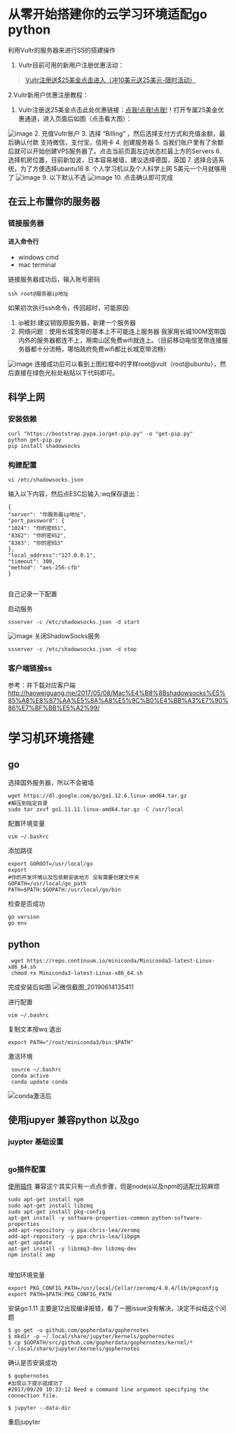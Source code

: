 # 从零开始搭建你的云学习环境适配go python
利用Vultr的服务器来进行SS的搭建操作

1. Vultr目前可用的新用户注册优惠活动：
>  [Vultr注册送$25美金点击进入（冲10美元送25美元-限时活动）](https://www.vultr.com/?ref=8046784-4F)

2.Vultr新用户优惠注册教程：
1. Vultr注册送25美金点击此处优惠链接：[点我!](https://www.vultr.com/?ref=8046784-4F)[点我!](https://www.vultr.com/?ref=8046784-4F)[点我!](https://www.vultr.com/?ref=8046784-4F)！打开专属25美金优惠通道，进入页面后如图（点击看大图）：

![image](https://www.vultrblog.com/wp-content/uploads/2018/07/1.png)
2. 充值Vultr账户
3. 选择 “Billing” ，然后选择支付方式和充值金额，最后确认付款 支持微信，支付宝，信用卡
4. 创建服务器
5. 当我们账户里有了余额后就可以开始创建VPS服务器了。点击当前页面左边状态栏最上方的Servers 
6. 选择机房位置，目前新加波，日本容易被墙，建议选择德国，英国
7. 选择合适系统，为了方便选择ubantu16
8. 个人学习机以及个人科学上网 5美元一个月就够用了
![image](https://www.vultrblog.com/wp-content/uploads/2018/07/10.png)
9. 以下默认不选
![image](https://www.vultrblog.com/wp-content/uploads/2018/07/11.png)
10. 点击确认即可完成

## 在云上布置你的服务器
### 链接服务器
#### 进入命令行
- windows cmd
- mac terminal

链接服务器成功后，输入账号密码
```
ssh root@服务器ip地址
```
如果初次执行ssh命令，传回超时，可能原因:
1. ip被封:建议销毁原服务器，新建一个服务器
2. 网络问题：使用长城宽带的基本上不可能连上服务器
我家用长城100M宽带国内外的服务器都连不上，用南山区免费wifi就连上。（目前移动电信宽带连接服务器都十分流畅，哪怕政府免费wifi都比长城宽带流畅）

![image](https://www.vultrblog.com/wp-content/uploads/2018/07/15.png)
连接成功后可以看到上图红框中的字样root@vult（root@ubuntu），然后直接在绿色光标处粘贴以下代码即可。

## 科学上网
### 安装依赖
```
curl "https://bootstrap.pypa.io/get-pip.py" -o "get-pip.py"
python get-pip.py
pip install shadowsocks

```
### 构建配置

```
vi /etc/shadowsocks.json
```
输入以下内容，然后点ESC后输入:wq保存退出：

```
{
"server": "你服务器ip地址",
"port_password": {
"1024": "你的密码1",
"8382": "你的密码2",
"8383": "你的密码3"
},
"local_address":"127.0.0.1",
"timeout": 300,
"method": "aes-256-cfb"
}
    
```
自己记录一下配置

启动服务

```
ssserver -c /etc/shadowsocks.json -d start
```
![image](https://www.vultrblog.com/wp-content/uploads/2018/07/24.png)
关闭ShadowSocks服务

```
ssserver -c /etc/shadowsocks.json -d stop
```
### 客户端链接ss
参考：并下载对应客户端
http://haoweiguang.me/2017/05/08/Mac%E4%B8%8Bshadowsocks%E5%85%A8%E8%87%AA%E5%8A%A8%E5%9C%B0%E4%BB%A3%E7%90%86%E7%BF%BB%E5%A2%99/

# 学习机环境搭建
## go
选择国外服务器，所以不会被墙
```
wget https://dl.google.com/go/go1.12.6.linux-amd64.tar.gz
#解压到指定目录
sudo tar zxvf go1.11.11.linux-amd64.tar.gz -C /usr/local
```

配置环境变量

```
vim ~/.bashrc
```
添加路径

```
export GOROOT=/usr/local/go
export
#你的开发环境以及包依赖安装地方 没有需要创建文件夹
GOPATH=/usr/local/go_path 
PATH=$PATH:$GOPATH:/usr/local/go/bin
```

检查是否成功

```
go version
go env
```

## python

```
 wget https://repo.continuum.io/miniconda/Miniconda3-latest-Linux-x86_64.sh
 chmod +x Miniconda3-latest-Linux-x86_64.sh
```
完成安装后如图
![微信截图_20190614135411](ECD113E8EB984F7E88C81BC11A207D8C)

进行配置

```
vim ~/.bashrc
```
复制文本按wq 退出
```
export PATH="/root/miniconda3/bin:$PATH"
```
激活环境
```
 source ~/.bashrc
 conda active
 conda update conda
```
![conda激活后](0B9201EB737F457E955C69F27AE3AE74)

## 使用jupyer 兼容python 以及go
### juypter 基础设置

```

```
### go插件配置
[使用插件](https://github.com/gopherdata/gophernotes)
兼容这个其实只有一点点步骤，但是nodejs以及npm的适配比较麻烦
```
sudo apt-get install npm
sudo apt-get install libzmq
sudo apt-get install pkg-config
apt-get install -y software-properties-common python-software-properties
add-apt-repository -y ppa:chris-lea/zeromq
add-apt-repository -y ppa:chris-lea/libpgm
apt-get update
apt-get install -y libzmq3-dev libzmq-dev
npm install amp


```

增加环境变量

```
export PKG_CONFIG_PATH=/usr/local/Cellar/zeromq/4.0.4/lib/pkgconfig
export PATH=$PATH:PKG_CONFIG_PATH
```

安装go.1.11 主要是12出现编译报错，看了一圈issue没有解决，决定不纠结这个问题
```
$ go get -u github.com/gopherdata/gophernotes
$ mkdir -p ~/.local/share/jupyter/kernels/gophernotes
$ cp $GOPATH/src/github.com/gopherdata/gophernotes/kernel/* ~/.local/share/jupyter/kernels/gophernotes
```
确认是否安装成功

```
$ gophernotes
#出现以下提示就成功了
#2017/09/20 10:33:12 Need a command line argument specifying the connection file.

$ jupyter --data-dir
```

 
重启jupyter
